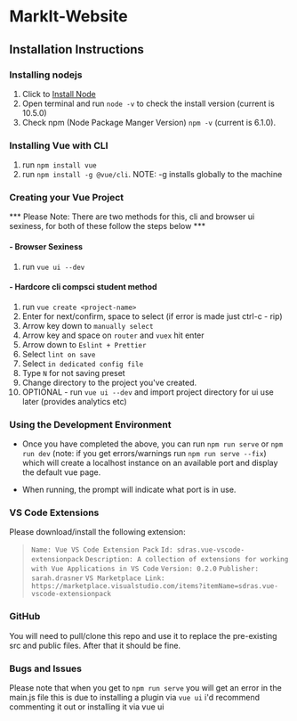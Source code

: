# MarkIt-Website

<h2>Installation Instructions</h2>

<h3> Installing nodejs</h3>

1. Click to [Install Node](https://nodejs.org/en/download/)
2. Open terminal and run `node -v` to check the install version (current is 10.5.0)
3. Check npm (Node Package Manger Version) `npm -v` (current is 6.1.0).

<h3> Installing Vue with CLI </h3>

1. run `npm install vue`
2. run `npm install -g @vue/cli`.  NOTE: -g installs globally to the machine

<h3> Creating your Vue Project </h3>

*** Please Note: There are two methods for this, cli and browser ui sexiness, for both of these follow the steps below ***

<h4> - Browser Sexiness </h4>

1. run `vue ui --dev`

<h4> - Hardcore cli compsci student method </h4>

1. run `vue create <project-name>` 
2. Enter for next/confirm, space to select (if error is made just ctrl-c - rip)
3. Arrow key down to `manually select`
4. Arrow key and space on `router` and `vuex` hit enter
5. Arrow down to `Eslint + Prettier`
6. Select `lint on save`
7. Select `in dedicated config file`
8. Type `N` for not saving preset
9. Change directory to the project you've created.
10. OPTIONAL - run `vue ui --dev` and import project directory for ui use later (provides analytics etc)

<h3> Using the Development Environment</h3>

- Once you have completed the above, you can run `npm run serve` or `npm run dev` 
(note: if you get errors/warnings run `npm run serve --fix`)
  which will create a localhost instance on an available port and display the default vue page.

- When running, the prompt will indicate what port is in use. 

<h3> VS Code Extensions </h3>

Please download/install the following extension:
> `Name: Vue VS Code Extension Pack`
> `Id: sdras.vue-vscode-extensionpack`
> `Description: A collection of extensions for working with Vue Applications in VS Code`
> `Version: 0.2.0`
> `Publisher: sarah.drasner`
> `VS Marketplace Link: https://marketplace.visualstudio.com/items?itemName=sdras.vue-vscode-extensionpack`

<h3> GitHub </h3>

You will need to pull/clone this repo and use it to replace the pre-existing src and public files. After that it should be fine.

<h3> Bugs and Issues </h3>

Please note that when you get to `npm run serve` you will get an error in the main.js file this is due to installing a plugin via `vue ui` i'd recommend commenting it out or installing it via vue ui


